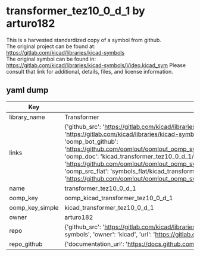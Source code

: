 # transformer_tez10_0_d_1 by arturo182  
This is a harvested standardized copy of a symbol from github.  
The original project can be found at:  
https://gitlab.com/kicad/libraries/kicad-symbols  
The original symbol can be found in:
https://gitlab.com/kicad/libraries/kicad-symbols/Video.kicad_sym
Please consult that link for additional, details, files, and license information.  
## yaml dump  
| Key | Value |  
| --- | --- |  
| library_name | Transformer |  
| links | {'github_src': 'https://gitlab.com/kicad/libraries/kicad-symbols/Video.kicad_sym', 'github_src_repo': 'https://gitlab.com/kicad/libraries/kicad-symbols', 'oomp_bot': 'kicad_transformer_tez10_0_d_1/working', 'oomp_bot_github': 'https://github.com/oomlout/oomlout_oomp_symbol_bot/tree/main/kicad_transformer_tez10_0_d_1/working', 'oomp_doc': 'kicad_transformer_tez10_0_d_1/working', 'oomp_doc_github': 'https://github.com/oomlout/oomlout_oomp_symbol_doc/tree/main/kicad_transformer_tez10_0_d_1/working', 'oomp_src_flat': 'symbols_flat/kicad_transformer_tez10_0_d_1/working', 'oomp_src_flat_github': 'https://github.com/oomlout/oomlout_oomp_symbol_src/tree/main/kicad_transformer_tez10_0_d_1/working'} |  
| name | transformer_tez10_0_d_1 |  
| oomp_key | oomp_kicad_transformer_tez10_0_d_1 |  
| oomp_key_simple | kicad_transformer_tez10_0_d_1 |  
| owner | arturo182 |  
| repo | {'github_src': 'https://gitlab.com/kicad/libraries/kicad-symbols/Video.kicad_sym', 'name': 'libraries/kicad-symbols', 'owner': 'kicad', 'url': 'https://gitlab.com/kicad/libraries/kicad-symbols'} |  
| repo_github | {'documentation_url': 'https://docs.github.com/rest/repos/repos#get-a-repository', 'message': 'Not Found'} |  

